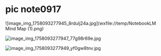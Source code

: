 # pic note0917

<!-- 
id: 1758093268377
created: 2025-09-17T07:14:43.652Z
updated: 2025-09-17T07:15:03.400Z
-->


![image_img_1758093277945_8rdulj24a.jpg](wxfile://temp/NotebookLM Mind Map (1).png)
<!-- 标签: 图片, 日期命名, 方形, 高清, 小文件, 下午 -->

![image_img_1758093277947_77g98r69e.jpg](wxfile://temp/培训数据对比图.jpg)
<!-- 标签: 图片, 日期命名, 横向, 中等画质, 小文件, 下午 -->

![image_img_1758093277949_yf0gw8tnv.jpg](wxfile://temp/商务数据图表.jpg)
<!-- 标签: 图片, 日期命名, 横向, 中等画质, 小文件, 下午 -->

